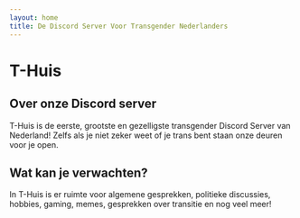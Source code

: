 ```yaml
---
layout: home
title: De Discord Server Voor Transgender Nederlanders
---
```

# T-Huis

## Over onze Discord server
T-Huis is de eerste, grootste en gezelligste transgender Discord Server van Nederland! Zelfs als je niet zeker weet of je trans bent staan onze deuren voor je open.

## Wat kan je verwachten?
In T-Huis is er ruimte voor algemene gesprekken, politieke discussies, hobbies, gaming, memes, gesprekken over transitie en nog veel meer!